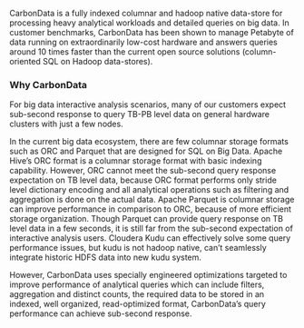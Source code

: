 CarbonData is a fully indexed columnar and hadoop native data-store for processing heavy analytical workloads and detailed queries on big data. In customer benchmarks, CarbonData has been shown to manage Petabyte of data running on extraordinarily low-cost hardware and answers queries around 10 times faster than the current open source solutions (column-oriented SQL on Hadoop data-stores). 

### Why CarbonData
For big data interactive analysis scenarios, many of our customers expect sub-second response to query TB-PB level data on general hardware clusters with just a few nodes. 

In the current big data ecosystem, there are few columnar storage formats such as ORC and Parquet that are designed for SQL on Big Data.
Apache Hive’s ORC format is a columnar storage format with basic indexing capability. However, ORC cannot meet the sub-second query response expectation on TB level data, because ORC format performs only stride level dictionary encoding and all analytical operations such as filtering and aggregation is done on the actual data. 
Apache Parquet is columnar storage can improve performance in comparison to ORC, because of more efficient storage organization. Though Parquet can provide query response on TB level data in a few seconds, it is still far from the sub-second expectation of interactive analysis users.
Cloudera Kudu can effectively solve some query performance issues, but kudu is not hadoop native, can’t seamlessly integrate historic HDFS data into new kudu system.

However, CarbonData uses specially engineered optimizations targeted to improve performance of analytical queries which can include filters, aggregation and distinct counts, the required data to be stored in an indexed, well organized, read-optimized format, CarbonData’s query performance can achieve sub-second response.

